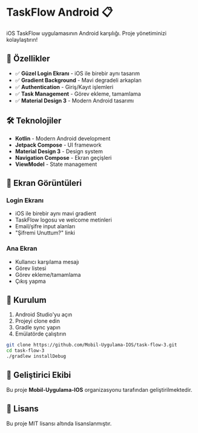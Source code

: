 # TaskFlow Android 📋

iOS TaskFlow uygulamasının Android karşılığı. Proje yönetiminizi kolaylaştırın!

## 🚀 Özellikler

- ✅ **Güzel Login Ekranı** - iOS ile birebir aynı tasarım
- ✅ **Gradient Background** - Mavi degradeli arkaplan
- ✅ **Authentication** - Giriş/Kayıt işlemleri
- ✅ **Task Management** - Görev ekleme, tamamlama
- ✅ **Material Design 3** - Modern Android tasarımı

## 🛠 Teknolojiler

- **Kotlin** - Modern Android development
- **Jetpack Compose** - UI framework
- **Material Design 3** - Design system
- **Navigation Compose** - Ekran geçişleri
- **ViewModel** - State management

## 📱 Ekran Görüntüleri

### Login Ekranı
- iOS ile birebir aynı mavi gradient
- TaskFlow logosu ve welcome metinleri
- Email/şifre input alanları
- "Şifremi Unuttum?" linki

### Ana Ekran
- Kullanıcı karşılama mesajı
- Görev listesi
- Görev ekleme/tamamlama
- Çıkış yapma

## 🔧 Kurulum

1. Android Studio'yu açın
2. Projeyi clone edin
3. Gradle sync yapın
4. Emülatörde çalıştırın

```bash
git clone https://github.com/Mobil-Uygulama-IOS/task-flow-3.git
cd task-flow-3
./gradlew installDebug
```

## 👥 Geliştirici Ekibi

Bu proje **Mobil-Uygulama-IOS** organizasyonu tarafından geliştirilmektedir.

## 📝 Lisans

Bu proje MIT lisansı altında lisanslanmıştır.
